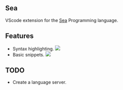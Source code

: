 ## Sea
VScode extension for the [Sea](https://github.com/FlamemasterNXF/Sea) Programming language.

## Features
- Syntax highlighting.
![](/assets/highlighting.png)
- Basic snippets.
![](/assets/snippets.png)

## TODO
- Create a language server.
